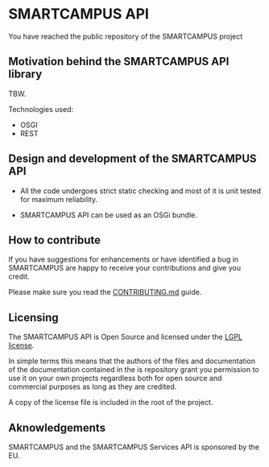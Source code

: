 # SMARTCAMPUS API

You have reached the public repository of the SMARTCAMPUS project

## Motivation behind the SMARTCAMPUS API library
TBW.

Technologies used:

* OSGI
* REST

## Design and development of the SMARTCAMPUS API
* All the code undergoes strict static checking and most of it is unit tested for maximum reliability.

* SMARTCAMPUS API can be used as an OSGi bundle.

## How to contribute
If you have suggestions for enhancements or have identified a bug in SMARTCAMPUS are happy to receive your contributions and give you credit. 

Please make sure you read the [CONTRIBUTING.md](./CONTRIBUTING.md) guide.

## Licensing
The SMARTCAMPUS API is Open Source and licensed under the [LGPL license](http://www.gnu.org/copyleft/lesser.html).

In simple terms this means that the authors of the files and documentation of the documentation contained in the is repository grant you permission to use it on your own projects regardless both for open source and commercial purposes as long as they are credited.

A copy of the license file is included in the root of the project.

## Aknowledgements
SMARTCAMPUS and the SMARTCAMPUS Services API is sponsored by the EU.
